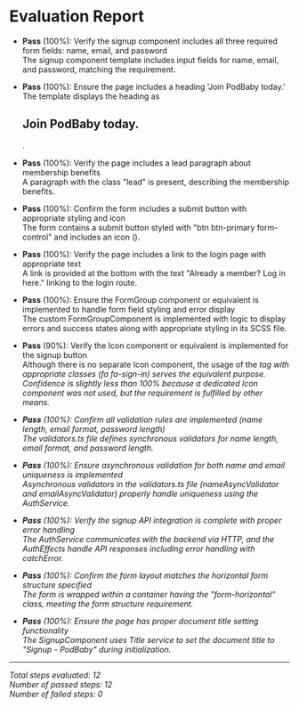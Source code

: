 # Evaluation Report

- **Pass** (100%): Verify the signup component includes all three required form fields: name, email, and password  
  The signup component template includes input fields for name, email, and password, matching the requirement.

- **Pass** (100%): Ensure the page includes a heading 'Join PodBaby today.'  
  The template displays the heading as <h2>Join PodBaby today.</h2>.

- **Pass** (100%): Verify the page includes a lead paragraph about membership benefits  
  A paragraph with the class "lead" is present, describing the membership benefits.

- **Pass** (100%): Confirm the form includes a submit button with appropriate styling and icon  
  The form contains a submit button styled with "btn btn-primary form-control" and includes an icon (<i class="fa fa-sign-in" aria-hidden="true"></i>).

- **Pass** (100%): Verify the page includes a link to the login page with appropriate text  
  A link is provided at the bottom with the text "Already a member? Log in here." linking to the login route.

- **Pass** (100%): Ensure the FormGroup component or equivalent is implemented to handle form field styling and error display  
  The custom FormGroupComponent is implemented with logic to display errors and success states along with appropriate styling in its SCSS file.

- **Pass** (90%): Verify the Icon component or equivalent is implemented for the signup button  
  Although there is no separate Icon component, the usage of the <i> tag with appropriate classes (fa fa-sign-in) serves the equivalent purpose. Confidence is slightly less than 100% because a dedicated Icon component was not used, but the requirement is fulfilled by other means.

- **Pass** (100%): Confirm all validation rules are implemented (name length, email format, password length)  
  The validators.ts file defines synchronous validators for name length, email format, and password length.

- **Pass** (100%): Ensure asynchronous validation for both name and email uniqueness is implemented  
  Asynchronous validators in the validators.ts file (nameAsyncValidator and emailAsyncValidator) properly handle uniqueness using the AuthService.

- **Pass** (100%): Verify the signup API integration is complete with proper error handling  
  The AuthService communicates with the backend via HTTP, and the AuthEffects handle API responses including error handling with catchError.

- **Pass** (100%): Confirm the form layout matches the horizontal form structure specified  
  The form is wrapped within a container having the "form-horizontal" class, meeting the form structure requirement.

- **Pass** (100%): Ensure the page has proper document title setting functionality  
  The SignupComponent uses Title service to set the document title to "Signup - PodBaby" during initialization.

---

Total steps evaluated: 12  
Number of passed steps: 12  
Number of failed steps: 0